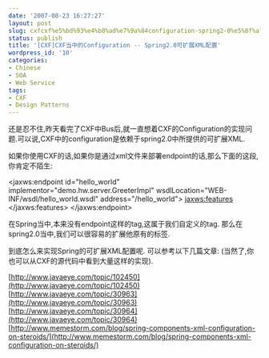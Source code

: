 ```yaml
---
date: '2007-08-23 16:27:27'
layout: post
slug: cxfcxf%e5%bd%93%e4%b8%ad%e7%9a%84configuration-spring2-0%e5%8f%af%e6%89%a9%e5%b1%95xml%e9%85%8d%e7%bd%ae
status: publish
title: '[CXF]CXF当中的Configuration -- Spring2.0可扩展XML配置'
wordpress_id: '10'
categories:
- Chinese
- SOA
- Web Service
tags:
- CXF
- Design Patterns
---
```


还是忍不住,昨天看完了CXF中Bus后,就一直想着CXF的Configuration的实现问题.可以说,CXF中的configuration是依赖于spring2.0中所提供的可扩展XML. 

如果你使用CXF的话,如果你是通过xml文件来部署endpoint的话,那么下面的这段,你肯定不陌生:

<jaxws:endpoint
id="hello_world"
implementor="demo.hw.server.GreeterImpl"
wsdlLocation="WEB-INF/wsdl/hello_world.wsdl"
address="/hello_world">
<jaxws:features>
<bean class="org.apache.cxf.feature.LoggingFeature"/>
</jaxws:features>
</jaxws:endpoint>

在Spring当中,本来没有endpoint这样的tag,这属于我们自定义的tag. 那么在spring2.0当中,我们可以很容易的扩展他原有的标签.

到底怎么来实现Spring的可扩展XML配置呢. 可以参考以下几篇文章: (当然了,你也可以从CXF的源代码中看到大量这样的实现).

[http://www.javaeye.com/topic/102450](http://www.javaeye.com/topic/102450)
[http://www.javaeye.com/topic/30963](http://www.javaeye.com/topic/30963)
[http://www.javaeye.com/topic/30964](http://www.javaeye.com/topic/30964)
[http://www.memestorm.com/blog/spring-components-xml-configuration-on-steroids/](http://www.memestorm.com/blog/spring-components-xml-configuration-on-steroids/)


